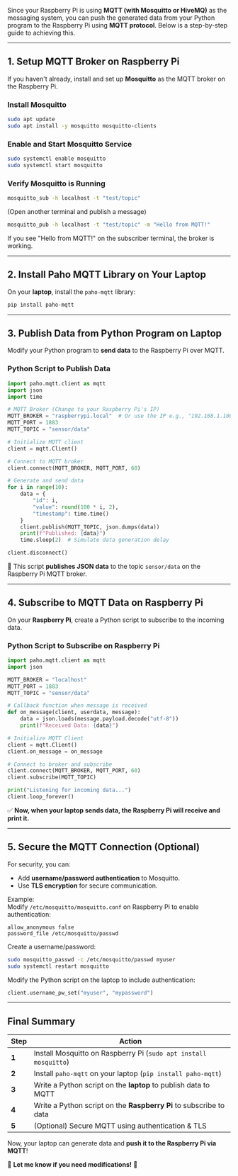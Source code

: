Since your Raspberry Pi is using **MQTT (with Mosquitto or HiveMQ)** as the messaging system, you can push the generated data from your Python program to the Raspberry Pi using **MQTT protocol**. Below is a step-by-step guide to achieving this.  

---

## **1. Setup MQTT Broker on Raspberry Pi**  
If you haven't already, install and set up **Mosquitto** as the MQTT broker on the Raspberry Pi.  

### **Install Mosquitto**
```bash
sudo apt update
sudo apt install -y mosquitto mosquitto-clients
```

### **Enable and Start Mosquitto Service**
```bash
sudo systemctl enable mosquitto
sudo systemctl start mosquitto
```

### **Verify Mosquitto is Running**
```bash
mosquitto_sub -h localhost -t "test/topic"
```
(Open another terminal and publish a message)
```bash
mosquitto_pub -h localhost -t "test/topic" -m "Hello from MQTT!"
```

If you see "Hello from MQTT!" on the subscriber terminal, the broker is working.

---

## **2. Install Paho MQTT Library on Your Laptop**
On your **laptop**, install the `paho-mqtt` library:
```bash
pip install paho-mqtt
```

---

## **3. Publish Data from Python Program on Laptop**
Modify your Python program to **send data** to the Raspberry Pi over MQTT.

### **Python Script to Publish Data**
```python
import paho.mqtt.client as mqtt
import json
import time

# MQTT Broker (Change to your Raspberry Pi's IP)
MQTT_BROKER = "raspberrypi.local"  # Or use the IP e.g., "192.168.1.100"
MQTT_PORT = 1883
MQTT_TOPIC = "sensor/data"

# Initialize MQTT client
client = mqtt.Client()

# Connect to MQTT broker
client.connect(MQTT_BROKER, MQTT_PORT, 60)

# Generate and send data
for i in range(10):
    data = {
        "id": i,
        "value": round(100 * i, 2),
        "timestamp": time.time()
    }
    client.publish(MQTT_TOPIC, json.dumps(data))
    print(f"Published: {data}")
    time.sleep(2)  # Simulate data generation delay

client.disconnect()
```
🔹 This script **publishes JSON data** to the topic `sensor/data` on the Raspberry Pi MQTT broker.

---

## **4. Subscribe to MQTT Data on Raspberry Pi**
On your **Raspberry Pi**, create a Python script to subscribe to the incoming data.

### **Python Script to Subscribe on Raspberry Pi**
```python
import paho.mqtt.client as mqtt
import json

MQTT_BROKER = "localhost"
MQTT_PORT = 1883
MQTT_TOPIC = "sensor/data"

# Callback function when message is received
def on_message(client, userdata, message):
    data = json.loads(message.payload.decode("utf-8"))
    print(f"Received Data: {data}")

# Initialize MQTT Client
client = mqtt.Client()
client.on_message = on_message

# Connect to broker and subscribe
client.connect(MQTT_BROKER, MQTT_PORT, 60)
client.subscribe(MQTT_TOPIC)

print("Listening for incoming data...")
client.loop_forever()
```

✅ **Now, when your laptop sends data, the Raspberry Pi will receive and print it.**  

---

## **5. Secure the MQTT Connection (Optional)**
For security, you can:  
- Add **username/password authentication** to Mosquitto.  
- Use **TLS encryption** for secure communication.  

Example:  
Modify `/etc/mosquitto/mosquitto.conf` on Raspberry Pi to enable authentication:
```
allow_anonymous false
password_file /etc/mosquitto/passwd
```
Create a username/password:
```bash
sudo mosquitto_passwd -c /etc/mosquitto/passwd myuser
sudo systemctl restart mosquitto
```
Modify the Python script on the laptop to include authentication:
```python
client.username_pw_set("myuser", "mypassword")
```

---

## **Final Summary**
| **Step** | **Action** |
|----------|------------|
| **1** | Install Mosquitto on Raspberry Pi (`sudo apt install mosquitto`) |
| **2** | Install `paho-mqtt` on your laptop (`pip install paho-mqtt`) |
| **3** | Write a Python script on the **laptop** to publish data to MQTT |
| **4** | Write a Python script on the **Raspberry Pi** to subscribe to data |
| **5** | (Optional) Secure MQTT using authentication & TLS |

Now, your laptop can generate data and **push it to the Raspberry Pi via MQTT**!

🚀 **Let me know if you need modifications!** 🚀
